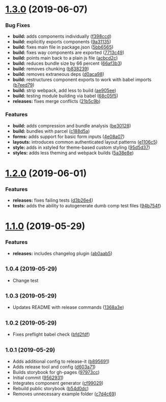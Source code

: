 # [1.3.0](https://github.com/masiamj/components/compare/v1.2.0...v1.3.0) (2019-06-07)


### Bug Fixes

* **build:** adds components individually ([f398ccd](https://github.com/masiamj/components/commit/f398ccd))
* **build:** explicitly exports components ([9a31135](https://github.com/masiamj/components/commit/9a31135))
* **build:** fixes main file in package.json ([5bb6565](https://github.com/masiamj/components/commit/5bb6565))
* **build:** fixes way components are exported ([7713c49](https://github.com/masiamj/components/commit/7713c49))
* **build:** points main back to a plain js file ([acbcd2c](https://github.com/masiamj/components/commit/acbcd2c))
* **build:** reduces bundle size by 66 percent ([66af3b3](https://github.com/masiamj/components/commit/66af3b3))
* **build:** removes chunking ([b838239](https://github.com/masiamj/components/commit/b838239))
* **build:** removes extraneous deps ([d0aca98](https://github.com/masiamj/components/commit/d0aca98))
* **build:** restructures component exports to work with babel imports ([b7eed79](https://github.com/masiamj/components/commit/b7eed79))
* **build:** strip webpack, add less to build ([ae905ee](https://github.com/masiamj/components/commit/ae905ee))
* **build:** testing module building via babel ([68c05f5](https://github.com/masiamj/components/commit/68c05f5))
* **releases:** fixes merge conflicts ([21b5c9b](https://github.com/masiamj/components/commit/21b5c9b))


### Features

* **build:** adds compression and bundle analysis ([be30128](https://github.com/masiamj/components/commit/be30128))
* **build:** bundles with parcel ([c188d5a](https://github.com/masiamj/components/commit/c188d5a))
* **forms:** adds support for basic form inputs ([4e08a07](https://github.com/masiamj/components/commit/4e08a07))
* **layouts:** introduces common authenticated layout patterns ([e1106c5](https://github.com/masiamj/components/commit/e1106c5))
* **style:** adds in xstyled for theme-based custom styling ([95d5d37](https://github.com/masiamj/components/commit/95d5d37))
* **styles:** adds less theming and webpack builds ([5a38e8e](https://github.com/masiamj/components/commit/5a38e8e))

# [1.2.0](https://github.com/masiamj/components/compare/v1.1.0...v1.2.0) (2019-06-01)


### Features

* **releases:** fixes failing tests ([d3b26e4](https://github.com/masiamj/components/commit/d3b26e4))
* **tests:** adds the ability to autogenerate dumb comp test files ([94b754f](https://github.com/masiamj/components/commit/94b754f))

# [1.1.0](https://github.com/masiamj/components/compare/v1.0.5...v1.1.0) (2019-05-29)


### Features

* **releases:** includes changelog plugin ([ab0aab5](https://github.com/masiamj/components/commit/ab0aab5))

## <small>1.0.4 (2019-05-29)</small>

- Change test

## <small>1.0.3 (2019-05-29)</small>

- Updates README with release commands ([1368a3e](https://github.com/masiamj/components/commit/1368a3e))

## <small>1.0.2 (2019-05-29)</small>

- Fixes preflight babel check ([bfd2fdf](https://github.com/masiamj/components/commit/bfd2fdf))

## <small>1.0.1 (2019-05-29)</small>

- Adds additional config to release-it ([b895691](https://github.com/masiamj/components/commit/b895691))
- Adds release tool and config ([d603a71](https://github.com/masiamj/components/commit/d603a71))
- Builds storybook for gh-pages ([97973cc](https://github.com/masiamj/components/commit/97973cc))
- Initial commit ([9562931](https://github.com/masiamj/components/commit/9562931))
- Integrates component generator ([cf99029](https://github.com/masiamj/components/commit/cf99029))
- Rebuild public storybook ([b54d0dc](https://github.com/masiamj/components/commit/b54d0dc))
- Removes unnecessary example folder ([c7d4c69](https://github.com/masiamj/components/commit/c7d4c69))
